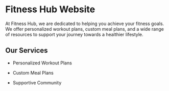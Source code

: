 # Fitness Hub Website

At Fitness Hub, we are dedicated to helping you achieve your fitness goals. We offer personalized workout plans, custom meal plans, and a wide range of resources to support your journey towards a healthier lifestyle.

## Our Services

- Personalized Workout Plans

- Custom Meal Plans

- Supportive Community
